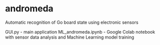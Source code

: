 # andromeda
Automatic recognition of Go board state using electronic sensors

GUI.py - main application 
ML_andromeda.ipynb - Google Colab notebook with sensor data analysis and Machine Learning model training
